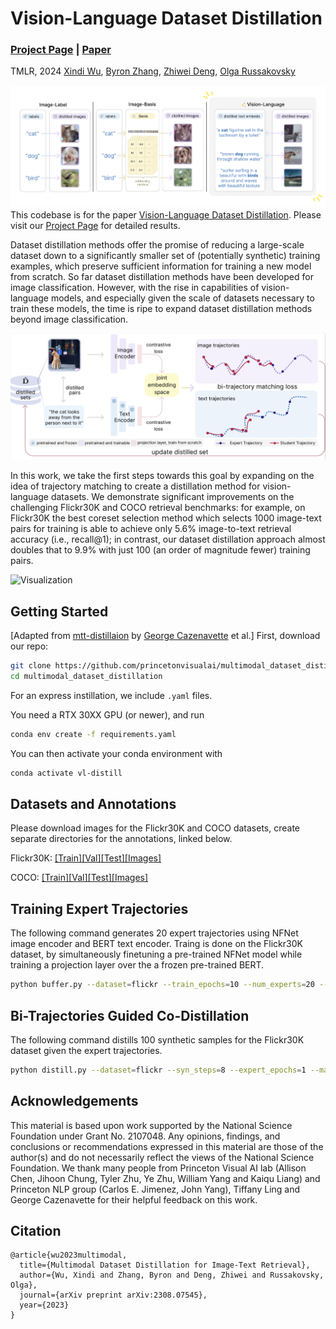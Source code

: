 # Vision-Language Dataset Distillation

### [Project Page](https://princetonvisualai.github.io/multimodal_dataset_distillation/) | [Paper](https://arxiv.org/abs/2308.07545)
TMLR, 2024 
[Xindi Wu](https://xindiwu.github.io/), [Byron Zhang](https://www.linkedin.com/in/byron-zhang), [Zhiwei Deng](https://lucas2012.github.io/), [Olga Russakovsky](https://www.cs.princeton.edu/~olgarus/)

![Teaser image](images/teaser.png)
This codebase is for the paper [Vision-Language Dataset Distillation](https://arxiv.org/abs/2308.07545). Please visit our [Project Page](https://princetonvisualai.github.io/multimodal_dataset_distillation/) for detailed results.


Dataset distillation methods offer the promise of reducing a large-scale dataset down to a significantly smaller set of (potentially synthetic) training examples, which preserve sufficient information for training a new model from scratch. So far dataset distillation methods have been developed for image classification. However, with the rise in capabilities of vision-language models, and especially given the scale of datasets necessary to train these models, the time is ripe to expand dataset distillation methods beyond image classification. 

![pipeline](images/pipeline.png)

In this work, we take the first steps towards this goal by expanding on the idea of trajectory matching to create a distillation method for vision-language datasets. We demonstrate significant improvements on the challenging Flickr30K and COCO retrieval benchmarks: for example, on Flickr30K the best coreset selection method which selects 1000 image-text pairs for training is able to achieve only 5.6% image-to-text retrieval accuracy (i.e., recall@1); in contrast, our dataset distillation approach almost doubles that to 9.9% with just 100 (an order of magnitude fewer) training pairs.

![Visualization](images/visualization.png)
## Getting Started
[Adapted from [mtt-distillaion](https://github.com/GeorgeCazenavette/mtt-distillation) by [George Cazenavette](https://georgecazenavette.github.io) et al.]
First, download our repo:
```bash
git clone https://github.com/princetonvisualai/multimodal_dataset_distillation.git
cd multimodal_dataset_distillation
```

For an express instillation, we include ```.yaml``` files.

You need a RTX 30XX GPU (or newer), and run

```bash
conda env create -f requirements.yaml
```

You can then activate your  conda environment with
```bash
conda activate vl-distill
```

## Datasets and Annotations
Please download images for the Flickr30K and COCO datasets, create separate directories for the annotations, linked below.

Flickr30K: [[Train]](https://storage.googleapis.com/sfr-vision-language-research/datasets/flickr30k_train.json)[[Val]](https://storage.googleapis.com/sfr-vision-language-research/datasets/flickr30k_val.json)[[Test]](https://storage.googleapis.com/sfr-vision-language-research/datasets/flickr30k_test.json)[[Images]](https://www.kaggle.com/datasets/hsankesara/flickr-image-dataset)

COCO: [[Train]](https://storage.googleapis.com/sfr-vision-language-research/datasets/coco_karpathy_train.json)[[Val]](https://storage.googleapis.com/sfr-vision-language-research/datasets/coco_karpathy_val.json)[[Test]](https://storage.googleapis.com/sfr-vision-language-research/datasets/coco_karpathy_test.json)[[Images]](https://cocodataset.org/#download)

## Training Expert Trajectories
The following command generates 20 expert trajectories using NFNet image encoder and BERT text encoder. Traing is done on the Flickr30K dataset, by simultaneously finetuning a pre-trained NFNet model while training a projection layer over the a frozen pre-trained BERT.
```bash
python buffer.py --dataset=flickr --train_epochs=10 --num_experts=20 --buffer_path={path_to_buffer} --image_encoder=nfnet --text_encoder=bert --image_size=224 --image_root={path_to_image_directory} --ann_root={path_to_annotation_directory}
```

## Bi-Trajectories Guided Co-Distillation
The following command distills 100 synthetic samples for the Flickr30K dataset given the expert trajectories.
```bash
python distill.py --dataset=flickr --syn_steps=8 --expert_epochs=1 --max_start_epoch=2 --lr_img=1000 --lr_txt=1000 --lr_lr=1e-02 --buffer_path={path_do_buffer} --num_queries 100 --image_encoder=nfnet --text_encoder=bert --draw True --image_root={path_to_image_directory} --ann_root={path_to_annotation_directory} --save_dir={path_to_saved_distilled_data}
```

## Acknowledgements
This material is based upon work supported by the National Science Foundation under Grant No. 2107048. Any opinions, findings, and conclusions or recommendations expressed in this material are those of the author(s) and do not necessarily reflect the views of the National Science Foundation. We thank many people from Princeton Visual AI lab (Allison Chen, Jihoon Chung, Tyler Zhu, Ye Zhu, William Yang and Kaiqu Liang) and Princeton NLP group (Carlos E. Jimenez, John Yang), Tiffany Ling and  George Cazenavette for their helpful feedback on this work.

## Citation
```
@article{wu2023multimodal,
  title={Multimodal Dataset Distillation for Image-Text Retrieval},
  author={Wu, Xindi and Zhang, Byron and Deng, Zhiwei and Russakovsky, Olga},
  journal={arXiv preprint arXiv:2308.07545},
  year={2023}
}
```

